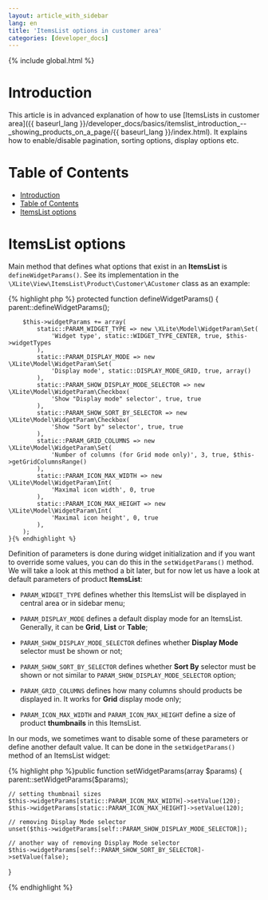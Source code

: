 ```yaml
---
layout: article_with_sidebar
lang: en
title: 'ItemsList options in customer area'
categories: [developer_docs]
---
```


{% include global.html %}

# Introduction

This article is in advanced explanation of how to use [ItemsLists in customer area]({{ baseurl_lang }}/developer_docs/basics/itemslist_introduction_--_showing_products_on_a_page/{{ baseurl_lang }}/index.html). It explains how to enable/disable pagination, sorting options, display options etc.

# Table of Contents

*   [Introduction](#introduction)
*   [Table of Contents](#table-of-contents)
*   [ItemsList options](#itemslist-options)

# ItemsList options

Main method that defines what options that exist in an **ItemsList** is `defineWidgetParams()`. See its implementation in the `\XLite\View\ItemsList\Product\Customer\ACustomer` class as an example: 

{% highlight php %}    protected function defineWidgetParams()
    {
        parent::defineWidgetParams();

        $this->widgetParams += array(
            static::PARAM_WIDGET_TYPE => new \XLite\Model\WidgetParam\Set(
                'Widget type', static::WIDGET_TYPE_CENTER, true, $this->widgetTypes
            ),
            static::PARAM_DISPLAY_MODE => new \XLite\Model\WidgetParam\Set(
                'Display mode', static::DISPLAY_MODE_GRID, true, array()
            ),
            static::PARAM_SHOW_DISPLAY_MODE_SELECTOR => new \XLite\Model\WidgetParam\Checkbox(
                'Show "Display mode" selector', true, true
            ),
            static::PARAM_SHOW_SORT_BY_SELECTOR => new \XLite\Model\WidgetParam\Checkbox(
                'Show "Sort by" selector', true, true
            ),
            static::PARAM_GRID_COLUMNS => new \XLite\Model\WidgetParam\Set(
                'Number of columns (for Grid mode only)', 3, true, $this->getGridColumnsRange()
            ),
            static::PARAM_ICON_MAX_WIDTH => new \XLite\Model\WidgetParam\Int(
                'Maximal icon width', 0, true
            ),
            static::PARAM_ICON_MAX_HEIGHT => new \XLite\Model\WidgetParam\Int(
                'Maximal icon height', 0, true
            ),
        );
    }{% endhighlight %}

Definition of parameters is done during widget initialization and if you want to override some values, you can do this in the `setWidgetParams()` method. We will take a look at this method a bit later, but for now let us have a look at default parameters of product **ItemsList**:

*   `PARAM_WIDGET_TYPE` defines whether this ItemsList will be displayed in central area or in sidebar menu;

*   `PARAM_DISPLAY_MODE` defines a default display mode for an ItemsList. Generally, it can be **Grid**, **List** or **Table**;

*   `PARAM_SHOW_DISPLAY_MODE_SELECTOR` defines whether **Display Mode** selector must be shown or not;

*   `PARAM_SHOW_SORT_BY_SELECTOR` defines whether **Sort By** selector must be shown or not similar to `PARAM_SHOW_DISPLAY_MODE_SELECTOR` option;

*   `PARAM_GRID_COLUMNS` defines how many columns should products be displayed in. It works for **Grid** display mode only;

*   `PARAM_ICON_MAX_WIDTH` and `PARAM_ICON_MAX_HEIGHT` define a size of product **thumbnails** in this ItemsList.

In our mods, we sometimes want to disable some of these parameters or define another default value. It can be done in the `setWidgetParams()` method of an ItemsList widget: 

{% highlight php %}public function setWidgetParams(array $params)
{
	parent::setWidgetParams($params);

	// setting thumbnail sizes
	$this->widgetParams[static::PARAM_ICON_MAX_WIDTH]->setValue(120);
	$this->widgetParams[static::PARAM_ICON_MAX_HEIGHT]->setValue(120);

	// removing Display Mode selector
	unset($this->widgetParams[self::PARAM_SHOW_DISPLAY_MODE_SELECTOR]); 

	// another way of removing Display Mode selector
	$this->widgetParams[self::PARAM_SHOW_SORT_BY_SELECTOR]->setValue(false);
}

{% endhighlight %}